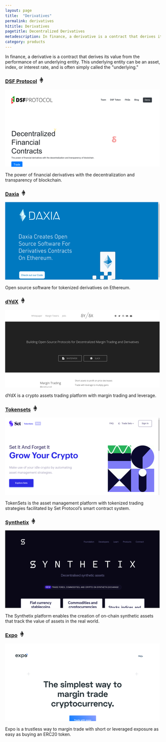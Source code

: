 ```yaml
---
layout: page
title:  "Derivatives"
permalink: derivatives
h1title: Derivatives
pagetitle: Decentralized Derivatives   
metadescription: In finance, a derivative is a contract that derives its value from the performance of an underlying entity. This underlying entity can be an asset, index, or interest rate, and is often simply called the underlying.
category: products
---
```

In finance, a derivative is a contract that derives its value from the performance of an underlying entity. This underlying entity can be an asset, index, or interest rate, and is often simply called the "underlying."

### [DSF Protocol](https://dsfprotocol.com/) ![](/images/ether.png "Built on Ethereum or related to Ethereum ecosystem")

![](/images/output_md/httpsdsfprotocolcom.png)

The power of financial derivatives with the decentralization and transparency of blockchain.

### [Daxia](https://www.daxia.us/) ![](/images/ether.png "Built on Ethereum or related to Ethereum ecosystem")

![](/images/output_md/httpswwwdaxiaus.png)

Open source software for tokenized derivatives on Ethereum.

### [dYdX](https://dydx.exchange/) ![](/images/ether.png "Built on Ethereum or related to Ethereum ecosystem")

![](/images/output_md/httpsdydxexchange.png)

dYdX is a crypto assets trading platform with margin trading and leverage.

### [Tokensets](https://www.tokensets.com) ![](/images/ether.png "Built on Ethereum or related to Ethereum ecosystem")

![](/images/output_md/httpswwwtokensetscom.png)

TokenSets is the asset management platform with tokenized trading strategies facilitated by Set Protocol’s smart contract system.

### [Synthetix](https://www.synthetix.io/) ![](/images/ether.png "Built on Ethereum or related to Ethereum ecosystem")

![](/images/output_md/httpswwwsynthetixio.png)

The Synthetix platform enables the creation of on-chain synthetic assets that track the value of assets in the real world.

### [Expo](https://www.expotrading.com/) ![](/images/ether.png "Built on Ethereum or related to Ethereum ecosystem")

![](/images/output_md/httpswwwexpotradingcom.png)

Expo is a trustless way to margin trade with short or leveraged exposure as easy as buying an ERC20 token.

